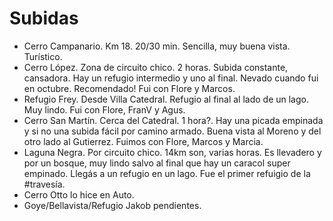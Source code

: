 # Subidas

* Cerro Campanario. Km 18. 20/30 min. Sencilla, muy buena vista. Turístico. 
* Cerro López. Zona de circuito chico. 2 horas. Subida constante, cansadora. Hay un refugio intermedio y uno al final. Nevado cuando fui en octubre. Recomendado! Fui con Flore y Marcos.
* Refugio Frey. Desde Villa Catedral. Refugio al final al lado de un lago. Muy lindo. Fui con Flore, FranV y Agus.
* Cerro San Martín. Cerca del Catedral. 1 hora?. Hay una picada empinada y si no una subida fácil por camino armado. Buena vista al Moreno y del otro lado al Gutierrez. Fuimos con Flore, Marcos y Marcia.
* Laguna Negra. Por circuito chico. 14km son, varias horas. Es llevadero y por un bosque, muy lindo salvo al final que hay un caracol super empinado. Llegás a un refugio en un lago. Fue el primer refuigio de la #travesía.
* Cerro Otto lo hice en Auto.
* Goye/Bellavista/Refugio Jakob pendientes.




